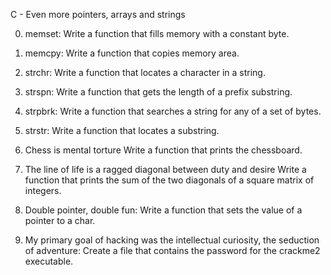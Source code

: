 C - Even more pointers, arrays and strings

0. memset:
Write a function that fills memory with a constant byte.

1. memcpy:
Write a function that copies memory area.

2. strchr:
Write a function that locates a character in a string.

3. strspn:
Write a function that gets the length of a prefix substring.

4. strpbrk:
Write a function that searches a string for any of a set of bytes.

5. strstr:
Write a function that locates a substring.

6. Chess is mental torture
Write a function that prints the chessboard.

7. The line of life is a ragged diagonal between duty and desire
Write a function that prints the sum of the two diagonals of a square matrix of integers.

8. Double pointer, double fun:
Write a function that sets the value of a pointer to a char.

9. My primary goal of hacking was the intellectual curiosity, the seduction of adventure:
Create a file that contains the password for the crackme2 executable.
